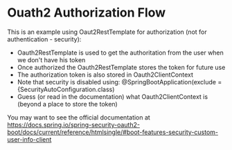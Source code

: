 # Ouath2 Authorization Flow

This is an example using Oaut2RestTemplate for authorization (not for authentication - security):
* Oauth2RestTemplate is used to get the authoritation from the user when we don't have his token
* Once authorized the Oauth2RestTemplate stores the token for future use
* The authorization token is also stored in Oauth2ClientContext
* Note that security is disabled using: @SpringBootApplication(exclude = {SecurityAutoConfiguration.class)
* Guess (or read in the documentation) what Oauth2ClientContext is (beyond a place to store the token)

You may want to see the official documentation at https://docs.spring.io/spring-security-oauth2-boot/docs/current/reference/htmlsingle/#boot-features-security-custom-user-info-client
 
